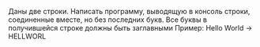 Даны две строки. Написать программу, выводящую в консоль строки, соединенные вместе, но без последних букв. Все буквы в получившейся строке должны быть заглавными
Пример: Hello World -> HELLWORL



